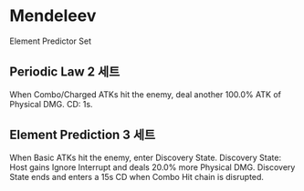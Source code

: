 # Mendeleev

Element Predictor Set

## Periodic Law 2 세트

When Combo/Charged ATKs hit the enemy, deal another 100.0% ATK of Physical DMG. CD: 1s.

## Element Prediction 3 세트

When Basic ATKs hit the enemy, enter Discovery State. Discovery State: Host gains Ignore Interrupt and deals 20.0% more Physical DMG. Discovery State ends and enters a 15s CD when Combo Hit chain is disrupted.
